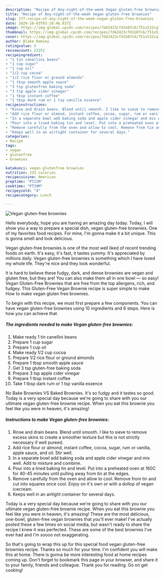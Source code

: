 ```yaml
---
description: "Recipe of Any-night-of-the-week Vegan gluten-free brownies"
title: "Recipe of Any-night-of-the-week Vegan gluten-free brownies"
slug: 277-recipe-of-any-night-of-the-week-vegan-gluten-free-brownies
date: 2020-10-03T03:10:46.637Z
image: https://img-global.cpcdn.com/recipes/7d42423cfd1b07c6/751x532cq70/vegan-gluten-free-brownies-recipe-main-photo.jpg
thumbnail: https://img-global.cpcdn.com/recipes/7d42423cfd1b07c6/751x532cq70/vegan-gluten-free-brownies-recipe-main-photo.jpg
cover: https://img-global.cpcdn.com/recipes/7d42423cfd1b07c6/751x532cq70/vegan-gluten-free-brownies-recipe-main-photo.jpg
author: Blake Ramsey
ratingvalue: 5
reviewcount: 22252
recipeingredient:
- "1 tin canellini beans"
- "1 cup sugar"
- "1 cup oil"
- "1/2 cup cocoa"
- "1/2 rice flour or ground almonds"
- "1 tbsp smooth apple sauce"
- "3 tsp glutenfree baking soda"
- "3 tsp apple cider vinegar"
- "1 tbsp instant coffee"
- "1 tbsp dark rum or 1 tsp vanilla essence"
recipeinstructions:
- "Rinse and drain beans. Blend until smooth. I like to sieve to remove excess skins to create a smoother texture but this is not strictly necessary if well pureed."
- "Add rice flour or almond, instant coffee, cocoa, sugar, rum or vanilla, apple sauce, and oil. Stir well."
- "In a separate bowl add baking soda and apple cider vinegar and mix well. Add to mixture and combine."
- "Pour into a lined baking tin and level. Put into a preheated oven at 160C for 40-45 minutes until pulling away from tin at the edges."
- "Remove carefully from the oven and allow to cool. Remove from tin and cut into squares once cool. Enjoy on it&#39;s own or with a dollop of vegan icecream."
- "Keeps well in an airtight container for several days."
categories:
- Recipe
tags:
- vegan
- glutenfree
- brownies

katakunci: vegan glutenfree brownies 
nutrition: 233 calories
recipecuisine: American
preptime: "PT22M"
cooktime: "PT39M"
recipeyield: "4"
recipecategory: Lunch

---
```



![Vegan gluten-free brownies](https://img-global.cpcdn.com/recipes/7d42423cfd1b07c6/751x532cq70/vegan-gluten-free-brownies-recipe-main-photo.jpg)

Hello everybody, hope you are having an amazing day today. Today, I will show you a way to prepare a special dish, vegan gluten-free brownies. One of my favorites food recipes. For mine, I'm gonna make it a bit unique. This is gonna smell and look delicious.

Vegan gluten-free brownies is one of the most well liked of recent trending foods on earth. It's easy, it's fast, it tastes yummy. It's appreciated by millions daily. Vegan gluten-free brownies is something which I have loved my whole life. They're nice and they look wonderful.

It is hard to believe these fudgy, dark, and dense brownies are vegan and gluten free, but they are! You can also make them all in one bowl — so easy! Vegan Gluten-Free Brownies that are free from the top allergens, rich, and fudgey. This Gluten-Free Vegan Brownie recipe is super simple to make How to make vegan gluten free brownies.


To begin with this recipe, we must first prepare a few components. You can have vegan gluten-free brownies using 10 ingredients and 6 steps. Here is how you can achieve that.

<!--inarticleads1-->

##### The ingredients needed to make Vegan gluten-free brownies:

1. Make ready 1 tin canellini beans
1. Prepare 1 cup sugar
1. Prepare 1 cup oil
1. Make ready 1/2 cup cocoa
1. Prepare 1/2 rice flour or ground almonds
1. Prepare 1 tbsp smooth apple sauce
1. Get 3 tsp gluten-free baking soda
1. Prepare 3 tsp apple cider vinegar
1. Prepare 1 tbsp instant coffee
1. Take 1 tbsp dark rum or 1 tsp vanilla essence


No Bake Brownies VS Baked Brownies. It&#39;s so fudgy and it tastes so good. Today is a very special day because we&#39;re going to share with you our ultimate vegan gluten-free brownie recipe. When you eat this brownie you feel like you were in heaven, it&#39;s amazing! 

<!--inarticleads2-->

##### Instructions to make Vegan gluten-free brownies:

1. Rinse and drain beans. Blend until smooth. I like to sieve to remove excess skins to create a smoother texture but this is not strictly necessary if well pureed.
1. Add rice flour or almond, instant coffee, cocoa, sugar, rum or vanilla, apple sauce, and oil. Stir well.
1. In a separate bowl add baking soda and apple cider vinegar and mix well. Add to mixture and combine.
1. Pour into a lined baking tin and level. Put into a preheated oven at 160C for 40-45 minutes until pulling away from tin at the edges.
1. Remove carefully from the oven and allow to cool. Remove from tin and cut into squares once cool. Enjoy on it&#39;s own or with a dollop of vegan icecream.
1. Keeps well in an airtight container for several days.


Today is a very special day because we&#39;re going to share with you our ultimate vegan gluten-free brownie recipe. When you eat this brownie you feel like you were in heaven, it&#39;s amazing! These are the most delicious, one-bowl, gluten-free vegan brownies that you&#39;ll ever make! I&#39;ve actually posted these a few times on social media, but wasn&#39;t ready to share the recipe I knew it was perfected. These are some of the best brownies I&#39;ve ever had and I&#39;m soooo not exaggerating. 

So that's going to wrap this up for this special food vegan gluten-free brownies recipe. Thanks so much for your time. I'm confident you will make this at home. There is gonna be more interesting food at home recipes coming up. Don't forget to bookmark this page in your browser, and share it to your family, friends and colleague. Thank you for reading. Go on get cooking!
